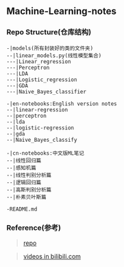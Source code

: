 ## Machine-Learning-notes

### Repo Structure(仓库结构)
```
-|models(所有封装好的类的文件夹)
--|linear_models.py(线性模型集合)
---|Linear_regression
---|Perceptron
---|LDA
---|Logistic_regression
---|GDA
---|Naive_Bayes_classifier

-|en-notebooks:English version notes
--|linear-regression
--|perceptron
--|lda
--|logistic-regression
--|gda
--|Naive_Bayes_classify

-|cn-notebooks:中文版ML笔记
--|线性回归篇
--|感知机篇
--|线性判别分析篇
--|逻辑回归篇
--|高斯判别分析篇
--|朴素贝叶斯篇

-README.md
```

### Reference(参考)
> [repo](https://github.com/zhulei227/ML_Notes)

> [videos in bilibili.com](https://www.bilibili.com/video/BV1aE411o7qd)
